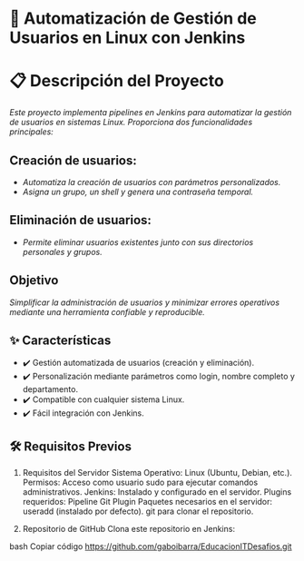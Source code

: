 
# 🚀 **Automatización de Gestión de Usuarios en Linux con Jenkins**

# 📋 Descripción del Proyecto

*Este proyecto implementa pipelines en Jenkins para automatizar la gestión de usuarios en sistemas Linux. Proporciona dos funcionalidades principales:*

## **Creación de usuarios:**

- *Automatiza la creación de usuarios con parámetros personalizados.*
- *Asigna un grupo, un shell y genera una contraseña temporal.*

## **Eliminación de usuarios:**

- *Permite eliminar usuarios existentes junto con sus directorios personales y grupos.*

## **Objetivo**
*Simplificar la administración de usuarios y minimizar errores operativos mediante una herramienta confiable y reproducible.*

## ✨ **Características**
* ✔️ Gestión automatizada de usuarios (creación y eliminación).
* ✔️ Personalización mediante parámetros como login, nombre completo y departamento.
* ✔️ Compatible con cualquier sistema Linux.
* ✔️ Fácil integración con Jenkins.

## 🛠️ Requisitos Previos
1. Requisitos del Servidor
Sistema Operativo: Linux (Ubuntu, Debian, etc.).
Permisos: Acceso como usuario sudo para ejecutar comandos administrativos.
Jenkins:
Instalado y configurado en el servidor.
Plugins requeridos:
Pipeline
Git Plugin
Paquetes necesarios en el servidor:
useradd (instalado por defecto).
git para clonar el repositorio.

2. Repositorio de GitHub
Clona este repositorio en Jenkins:

bash
Copiar código
https://github.com/gaboibarra/EducacionITDesafios.git
